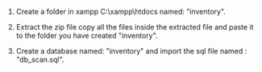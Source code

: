 1. Create a folder in xampp C:\xampp\htdocs named: "inventory".

2. Extract the zip file copy all the files inside the extracted file and paste it to the folder you have created "inventory".

3. Create a database named: "inventory" and import the sql file named : "db_scan.sql".
